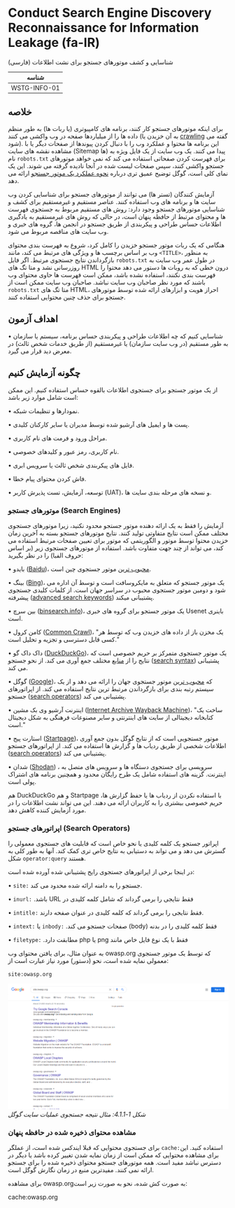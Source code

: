 # Conduct Search Engine Discovery Reconnaissance for Information Leakage (fa-IR)

شناسایی و کشف موتورهای جستجو برای نشت اطلاعات (فارسی)

|شناسه          |
|------------|
|WSTG-INFO-01|

## خلاصه

برای اینکه موتورهای جستجو کار کنند، برنامه های کامپیوتری (یا ربات ها) به طور منظم داده ها را از میلیاردها صفحه در وب واکشی می کنند (به آن خزیدن یا [crawling](https://en.wikipedia.org/wiki/Web_crawler) گفته می شود). این برنامه ها محتوا و عملکرد وب را با دنبال کردن پیوندها از صفحات دیگر یا با مشاهده نقشه های سایت (Sitemap ها) پیدا می کنند. یک وب سایت از یک فایل ویژه به نام `robots.txt` برای فهرست کردن صفحاتی استفاده می کند که نمی خواهد موتورهای جستجو واکشی کنند، سپس صفحات لیست شده در آنجا نادیده گرفته می شوند. این یک نمای کلی است، گوگل توضیح عمیق تری درباره [نحوه عملکرد یک موتور جستجو](https://support.google.com/webmasters/answer/70897?hl=en) ارائه می دهد.

آزمایش کنندگان (تستر ها) می توانند از موتورهای جستجو برای شناسایی کردن وب سایت ها و برنامه های وب استفاده کنند. عناصر مستقیم و غیرمستقیم برای کشف و شناسایی موتورهای جستجو وجود دارد: روش های مستقیم مربوط به جستجوی فهرست ها و محتوای مرتبط از حافظه پنهان است، در حالی که روش های غیرمستقیم به یادگیری اطلاعات حساس طراحی و پیکربندی از طریق جستجو در انجمن ها، گروه های خبری و وب سایت های مناقصه مربوط می شود.

هنگامی که یک ربات موتور جستجو خزیدن را کامل کرد، شروع به فهرست بندی محتوای وب بر اساس برچسب ها و ویژگی های مرتبط می کند، مانند `<TITLE>`، به منظور بازگرداندن نتایج جستجوی مرتبط. اگر فایل `robots.txt` در طول عمر وب سایت به روزرسانی نشد و متا تگ های HTML درون خطی که به روبات ها دستور می دهد محتوا را فهرست بندی نکنند، استفاده نشده باشد، ممکن است فهرست ها حاوی محتوای وب باشند که مورد نظر صاحبان وب سایت نباشد. صاحبان وب سایت ممکن است از `robots.txt` متا تگ های HTML، احراز هویت و ابزارهای ارائه شده توسط موتورهای جستجو برای حذف چنین محتوایی استفاده کنند.

## اهداف آزمون
  
•	شناسایی کنیم که چه اطلاعات طراحی و پیکربندی حساس برنامه، سیستم یا سازمان به طور مستقیم (در وب سایت سازمان) یا غیرمستقیم (از طریق خدمات شخص ثالث) در معرض دید قرار می گیرد.

## چگونه آزمایش کنیم
  
از یک موتور جستجو برای جستجوی اطلاعات بالقوه حساس استفاده کنیم. این ممکن است شامل موارد زیر باشد:
  
•	نمودارها و تنظیمات شبکه.
  
•	پست ها و ایمیل های آرشیو شده توسط مدیران یا سایر کارکنان کلیدی.
  
•	مراحل ورود و فرمت های نام کاربری.
  
•	نام کاربری، رمز عبور و کلیدهای خصوصی.
  
•	فایل های پیکربندی شخص ثالث یا سرویس ابری.
  
•	فاش کردن محتوای پیام خطا.
  
•	توسعه، آزمایش، تست پذیرش کاربر (UAT)، و نسخه های مرحله بندی سایت ها.

### موتورهای جستجو (Search Engines)
  
آزمایش را فقط به یک ارائه دهنده موتور جستجو محدود نکنید، زیرا موتورهای جستجوی مختلف ممکن است نتایج متفاوتی تولید کنند. نتایج موتورهای جستجو بسته به آخرین زمان خزیدن محتوا توسط موتور و الگوریتمی که موتور برای تعیین صفحات مرتبط استفاده می کند، می تواند از چند جهت متفاوت باشد. استفاده از موتورهای جستجوی زیر (بر اساس حروف الفبا) را در نظر بگیرید:
  
•	بایدو ([Baidu](https://www.baidu.com/))، [محبوب ترین](https://en.wikipedia.org/wiki/Web_search_engine#Market_share) موتور جستجوی چین است.
  
•	بینگ ([Bing](https://www.bing.com/))، یک موتور جستجو که متعلق به مایکروسافت است و توسط آن اداره می شود و دومین موتور جستجوی محبوب در سراسر جهان است. از کلمات کلیدی جستجوی پیشرفته ([advanced search keywords](http://help.bing.microsoft.com/#apex/18/en-US/10001/-1)) پشتیبانی میکند.
  
•	بین سرچ ([binsearch.info](https://binsearch.info/))، یک موتور جستجو برای گروه های خبری Usenet باینری است.
  
•	کامن کرول ([Common Crawl](https://commoncrawl.org/))، "یک مخزن باز از داده های خزیدن وب که توسط هر کسی قابل دسترسی و تجزیه و تحلیل است."
  
•	داک داک گو ([DuckDuckGo](https://duckduckgo.com/))، یک موتور جستجوی متمرکز بر حریم خصوصی است که نتایج را از [منابع](https://help.duckduckgo.com/results/sources/) مختلف جمع آوری می کند. از نحو جستجو ([search syntax](https://help.duckduckgo.com/duckduckgo-help-pages/results/syntax/)) پشتیبانی می کند.
  
•	گوگل ([Google](https://www.google.com/))، که [محبوب ترین](https://en.wikipedia.org/wiki/Web_search_engine#Market_share) موتور جستجوی جهان را ارائه می دهد و از یک سیستم رتبه بندی برای بازگرداندن مرتبط ترین نتایج استفاده می کند. از اپراتورهای جستجو ([search operators](https://support.google.com/websearch/answer/2466433)) پشتیبانی می کند.
  
•	اینترنت آرشیو وی بک مشین ([Internet Archive Wayback Machine](https://archive.org/web/))، "ساخت یک کتابخانه دیجیتالی از سایت های اینترنتی و سایر مصنوعات فرهنگی به شکل دیجیتال است."
  
•	استارت پیج ([Startpage](https://www.startpage.com/))، موتور جستجویی است که از نتایج گوگل بدون جمع آوری اطلاعات شخصی از طریق ردیاب ها و گزارش ها استفاده می کند. از اپراتورهای جستجو ([search operators](https://support.startpage.com/index.php?/Knowledgebase/Article/View/989/0/advanced-search-which-search-operators-are-supported-by-startpagecom)) پشتیبانی می کند.
  
•	شدان ([Shodan](https://www.shodan.io/)) ، سرویسی برای جستجوی دستگاه ها و سرویس های متصل به اینترنت. گزینه های استفاده شامل یک طرح رایگان محدود و همچنین برنامه های اشتراک پولی است.

هم DuckDuckGo و هم Startpage با استفاده نکردن از ردیاب ها یا حفظ گزارش ها، حریم خصوصی بیشتری را به کاربران ارائه می دهند. این می تواند نشت اطلاعات را در مورد آزمایش کننده کاهش دهد.

### اپراتورهای جستجو (Search Operators)
  
اپراتور جستجو یک کلمه کلیدی یا نحو خاص است که قابلیت های جستجوی معمولی را گسترش می دهد و می تواند به دستیابی به نتایج خاص تری کمک کند. آنها به طور کلی به شکل `operator:query` هستند.
  
در اینجا برخی از اپراتورهای جستجوی رایج پشتیبانی شده آورده شده است:
  
•	`site:` جستجو را به دامنه ارائه شده محدود می کند.
  
•	`inurl:` فقط نتایجی را برمی گرداند که شامل کلمه کلیدی در &#x202b;URL باشد.
  
•	`intitle:` فقط نتایجی را برمی گرداند که کلمه کلیدی در عنوان صفحه دارند.
  
•	`intext:` یا `inbody:` فقط کلمه کلیدی را در بدنه &#x202b;(body) صفحات جستجو می کند.
  
•	`filetype:` فقط با یک نوع فایل خاص مانند &#x202b;png یا &#x202b;php مطابقت دارد.
  
به عنوان مثال، برای یافتن محتوای وب owasp.org که توسط یک موتور جستجوی معمولی نمایه شده است، نحو (دستور) مورد نیاز عبارت است از:

```text
site:owasp.org
```

![Google Site Operation Search Result Example](images/Google_site_Operator_Search_Results_Example_20200406.png)\
*شکل 1-4.1.1: مثال نتیجه جستجوی عملیات سایت گوگل*

### مشاهده محتوای ذخیره شده در حافظه پنهان

برای جستجوی محتوایی که قبلا ایندکس شده است، از عملگر `cache:`استفاده کنید. این برای مشاهده محتوایی که ممکن است از زمان نمایه شدن تغییر کرده باشد یا دیگر در دسترس نباشد مفید است. همه موتورهای جستجو محتوای ذخیره شده را برای جستجو ارائه نمی کنند. مفیدترین منبع در زمان نگارش گوگل است.

برای مشاهده  owasp.orgبه صورت کش شده، نحو به صورت زیر است:

cache:owasp.org
